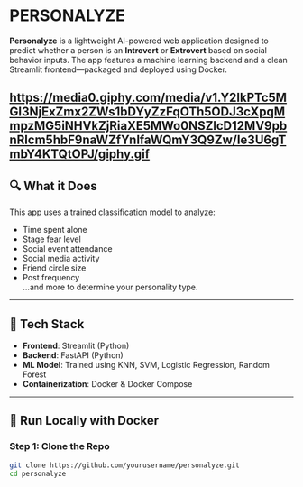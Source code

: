# PERSONALYZE

**Personalyze** is a lightweight AI-powered web application designed to predict whether a person is an **Introvert** or **Extrovert** based on social behavior inputs. The app features a machine learning backend and a clean Streamlit frontend—packaged and deployed using Docker.

https://media0.giphy.com/media/v1.Y2lkPTc5MGI3NjExZmx2ZWs1bDYyZzFqOTh5ODJ3cXpqMmpzMG5iNHVkZjRiaXE5MWo0NSZlcD12MV9pbnRlcm5hbF9naWZfYnlfaWQmY3Q9Zw/Ie3U6gTmbY4KTQtOPJ/giphy.gif
---

## 🔍 What it Does

This app uses a trained classification model to analyze:
- Time spent alone
- Stage fear level
- Social event attendance
- Social media activity
- Friend circle size
- Post frequency  
...and more to determine your personality type.

---

## 🚀 Tech Stack

- **Frontend**: Streamlit (Python)
- **Backend**: FastAPI (Python)
- **ML Model**: Trained using KNN, SVM, Logistic Regression, Random Forest
- **Containerization**: Docker & Docker Compose

---

## 🐳 Run Locally with Docker

### Step 1: Clone the Repo

```bash
git clone https://github.com/yourusername/personalyze.git
cd personalyze
